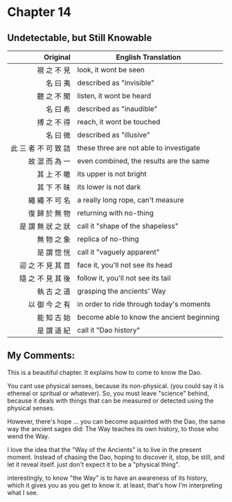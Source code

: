 # Chapter 14
## Undetectable, but Still Knowable

| Original | English Translation |
| -: | -- |
| 視 之 不 見 | look, it wont be seen |
| 名 曰 夷 | described as "invisible" |
| 聽 之 不 聞 | listen, it wont be heard |
| 名 曰 希 | described as "inaudible" |
| 搏 之 不 得 | reach, it wont be touched |
| 名 曰 微 | described as "illusive" |
| 此 三 者 不 可 致 詰 | these three are not able to investigate |
| 故 混 而 為 一 | even combined, the results are the same |
| 其 上 不 皦  | its upper is not bright |
| 其 下 不 昧 | its lower is not dark |
| 繩 繩 不 可 名 | a really long rope, can't measure |
| 復 歸 於 無 物 | returning with no-thing |
| 是 謂 無 狀 之 狀 | call it "shape of the shapeless" |
| 無 物 之 象 | replica of no-thing |
| 是 謂 惚 恍 | call it "vaguely apparent" |
| 迎 之 不 見 其 首 | face it, you'll not see its head |
| 隨 之 不 見 其 後 | follow it, you'll not see its tail |
| 執 古 之 道 | grasping the ancients' Way |
| 以 御 今 之 有 | in order to ride through today's moments |
| 能 知 古 始 | become able to know the ancient beginning |
| 是 謂 道 紀 | call it "Dao history" |


## My Comments:
This is a beautiful chapter.
It explains how to come to know the Dao.

You cant use physical senses, because its non-physical. (you could say it is ethereal or spritual or whatever).
So, you must leave "science" behind, because it deals with things that can be measured or detected using the physical senses.

However, there's hope ... you can become aquainted with the Dao, the same way the ancient sages did:
The Way teaches its own history, to those who wend the Way.

I love the idea that the "Way of the Ancients" is to live in the present moment.
Instead of chasing the Dao, hoping to discover it, stop, be still, and let it reveal itself.
just don't expect it to be a "physical thing".

interestingly, to know "the Way" is to have an awareness of its history, which it gives you as you get to know it.
at least, that's how I'm interpreting what I see.